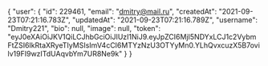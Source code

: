 {
    "user": {
        "id": 229461,
        "email": "dmitry@mail.ru",
        "createdAt": "2021-09-23T07:21:16.783Z",
        "updatedAt": "2021-09-23T07:21:16.789Z",
        "username": "Dmitry221",
        "bio": null,
        "image": null,
        "token": "eyJ0eXAiOiJKV1QiLCJhbGciOiJIUzI1NiJ9.eyJpZCI6MjI5NDYxLCJ1c2VybmFtZSI6IkRtaXRyeTIyMSIsImV4cCI6MTYzNzU3OTYyMn0.YLhQvxcuzX5B7ovilv19FI9wzITdUAqvbYm7UR8Ne9k"
    }
}
